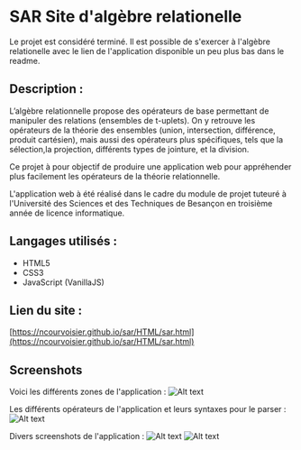 # SAR Site d'algèbre relationelle

Le projet est considéré terminé.
Il est possible de s'exercer à l'algèbre relationelle avec le lien de l'application disponible un peu plus bas dans le readme.


## Description :
L’algèbre relationnelle propose des opérateurs de base permettant de manipuler des relations (ensembles de t-uplets). On y retrouve les opérateurs de la théorie des ensembles (union, intersection, différence, produit cartésien), mais aussi des opérateurs plus spécifiques, tels que la sélection,la projection, différents types de jointure, et la division.
	
Ce projet à pour objectif de produire une application web pour appréhender plus facilement les opérateurs de la théorie relationnelle.

L'application web à été réalisé dans le cadre du module de projet tuteuré à l'Université des Sciences et des Techniques de Besançon en troisième année de licence informatique.

## Langages utilisés : 

+ HTML5
+ CSS3
+ JavaScript (VanillaJS)


## Lien du site :
[https://ncourvoisier.github.io/sar/HTML/sar.html](https://ncourvoisier.github.io/sar/HTML/sar.html)


## Screenshots


	
Voici les différents zones de l'application :
![Alt text](https://staamp.github.io/sar/doc/ExplicationFenetreSAR.png "Menu du site")


Les différents opérateurs de l'application et leurs syntaxes pour le parser : 
![Alt text](https://staamp.github.io/sar/doc/schemaOperationPSyntaxe.png "Opérateur de l'algbre relationelle")


Divers screenshots de l'application :
![Alt text](https://staamp.github.io/sar/doc/resultateoperation.png "Opérateur de l'algbre relationelle")
![Alt text](https://staamp.github.io/sar/doc/schemaResultaCartesien.png "Opérateur de l'algbre relationelle")










